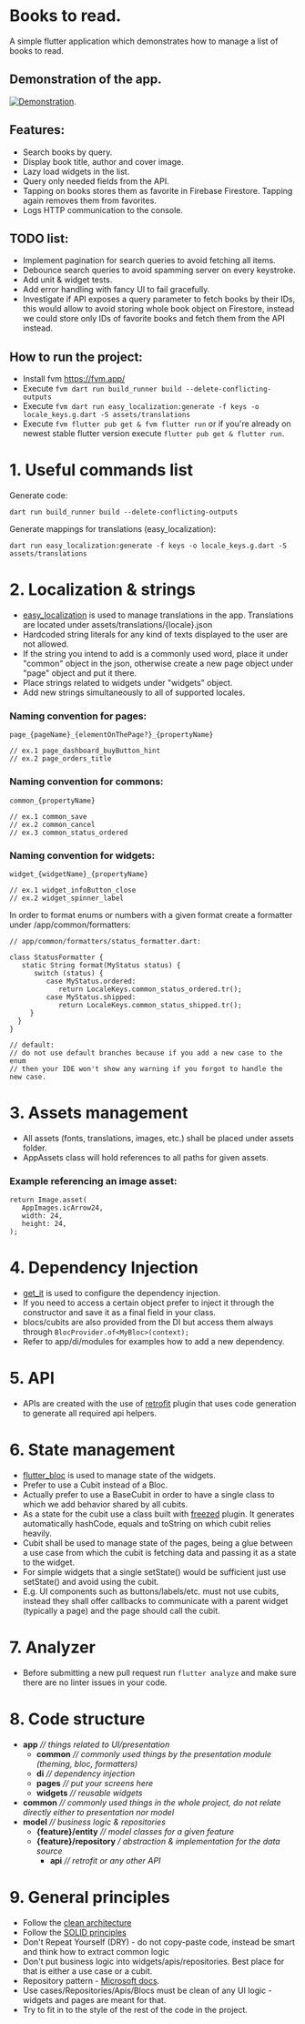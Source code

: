 # Books to read.

A simple flutter application which demonstrates how to manage a list of books to read.

## Demonstration of the app.

[![Demonstration](https://img.youtube.com/vi/qckA-pyA7OQ/0.jpg)](https://www.youtube.com/watch?v=qckA-pyA7OQ).

## Features:
- Search books by query.
- Display book title, author and cover image.
- Lazy load widgets in the list.
- Query only needed fields from the API.
- Tapping on books stores them as favorite in Firebase Firestore. Tapping again removes them from favorites.
- Logs HTTP communication to the console.


## TODO list:
- Implement pagination for search queries to avoid fetching all items.
- Debounce search queries to avoid spamming server on every keystroke.
- Add unit & widget tests.
- Add error handling with fancy UI to fail gracefully.
- Investigate if API exposes a query parameter to fetch books by their IDs, this would allow to avoid storing whole book object on Firestore, instead we could store only IDs of favorite books and fetch them from the API instead.

## How to run the project:
- Install fvm https://fvm.app/
- Execute `fvm dart run build_runner build --delete-conflicting-outputs`
- Execute `fvm dart run easy_localization:generate -f keys -o locale_keys.g.dart -S assets/translations`
- Execute `fvm flutter pub get & fvm flutter run` or if you're already on newest stable flutter version execute `flutter pub get & flutter run`.

# 1. Useful commands list

Generate code:
```
dart run build_runner build --delete-conflicting-outputs
```

Generate mappings for translations (easy_localization):
```
dart run easy_localization:generate -f keys -o locale_keys.g.dart -S assets/translations
```

# 2. Localization & strings
- [easy_localization](https://pub.dev/packages/easy_localization) is used to manage translations in the app. Translations are located under assets/translations/{locale}.json
- Hardcoded string literals for any kind of texts displayed to the user are not allowed.
- If the string you intend to add is a commonly used word, place it under "common" object in the json, otherwise create a new page object under "page" object and put it there.
- Place strings related to widgets under "widgets" object.
- Add new strings simultaneously to all of supported locales.

### Naming convention for pages:
```
page_{pageName}_{elementOnThePage?}_{propertyName}

// ex.1 page_dashboard_buyButton_hint
// ex.2 page_orders_title
```

### Naming convention for commons:
```
common_{propertyName}

// ex.1 common_save
// ex.2 common_cancel
// ex.3 common_status_ordered
```

### Naming convention for widgets:
```
widget_{widgetName}_{propertyName}

// ex.1 widget_infoButton_close
// ex.2 widget_spinner_label
```

In order to format enums or numbers with a given format create a formatter under /app/common/formatters:
```
// app/common/formatters/status_formatter.dart:

class StatusFormatter {
   static String format(MyStatus status) {
      switch (status) {
         case MyStatus.ordered:
            return LocaleKeys.common_status_ordered.tr();
         case MyStatus.shipped:
            return LocaleKeys.common_status_shipped.tr();
     }
  }
}

// default:
// do not use default branches because if you add a new case to the enum 
// then your IDE won't show any warning if you forgot to handle the new case.
```

# 3. Assets management
- All assets (fonts, translations, images, etc.) shall be placed under assets folder.
- AppAssets class will hold references to all paths for given assets.

### Example referencing an image asset:
```
return Image.asset(
   AppImages.icArrow24,
   width: 24,
   height: 24,
);
```

# 4. Dependency Injection
- [get_it](https://pub.dev/packages/get_it) is used to configure the dependency injection.
- If you need to access a certain object prefer to inject it through the constructor and save it as a final field in your class.
- blocs/cubits are also provided from the DI but access them always through `BlocProvider.of<MyBloc>(context);`
- Refer to app/di/modules for examples how to add a new dependency.

# 5. API
- APIs are created with the use of [retrofit](https://pub.dev/packages/retrofit) plugin that uses code generation to generate all required api helpers.

# 6. State management
- [flutter_bloc](https://pub.dev/packages/flutter_bloc) is used to manage state of the widgets.
- Prefer to use a Cubit instead of a Bloc.
- Actually prefer to use a BaseCubit in order to have a single class to which we add behavior shared by all cubits.
- As a state for the cubit use a class built with [freezed](https://pub.dev/packages/freezed) plugin. It generates automatically hashCode, equals and toString on which cubit relies heavily.
- Cubit shall be used to manage state of the pages, being a glue between a use case from which the cubit is fetching data and passing it as a state to the widget.
- For simple widgets that a single setState() would be sufficient just use setState() and avoid using the cubit.
- E.g. UI components such as buttons/labels/etc. must not use cubits, instead they shall offer callbacks to communicate with a parent widget (typically a page) and the page should call the cubit.

# 7. Analyzer
- Before submitting a new pull request run `flutter analyze` and make sure there are no linter issues in your code.

# 8. Code structure
- **app** *// things related to UI/presentation*
  - **common** *// commonly used things by the presentation module (theming, bloc, formatters)*
  - **di** *// dependency injection*
  - **pages** *// put your screens here*
  - **widgets** *// reusable widgets*
- **common** *// commonly used things in the whole project, do not relate directly either to presentation nor model*
- **model** *// business logic & repositories*
  - **{feature}/entity** *// model classes for a given feature*
  - **{feature}/repository** */ abstraction & implementation for the data source*
    - **api** *// retrofit or any other API*

# 9. General principles
- Follow the [clean architecture](https://blog.cleancoder.com/uncle-bob/2012/08/13/the-clean-architecture.html)
- Follow the [SOLID principles](https://www.digitalocean.com/community/conceptual_articles/s-o-l-i-d-the-first-five-principles-of-object-oriented-design)
- Don't Repeat Yourself (DRY) - do not copy-paste code, instead be smart and think how to extract common logic
- Don't put business logic into widgets/apis/repositories. Best place for that is either a use case or a cubit.
- Repository pattern - [Microsoft docs](https://docs.microsoft.com/en-us/dotnet/architecture/microservices/microservice-ddd-cqrs-patterns/infrastructure-persistence-layer-design#the-repository-pattern).
- Use cases/Repositories/Apis/Blocs must be clean of any UI logic - widgets and pages are meant for that.
- Try to fit in to the style of the rest of the code in the project.

